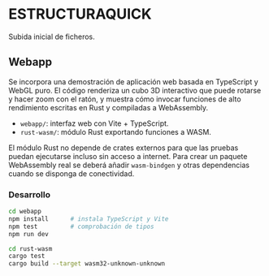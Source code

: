 # ESTRUCTURAQUICK

Subida inicial de ficheros.

## Webapp

Se incorpora una demostración de aplicación web basada en TypeScript y WebGL
puro. El código renderiza un cubo 3D interactivo que puede rotarse y hacer
zoom con el ratón, y muestra cómo invocar funciones de alto rendimiento
escritas en Rust y compiladas a WebAssembly.

- `webapp/`: interfaz web con Vite + TypeScript.
- `rust-wasm/`: módulo Rust exportando funciones a WASM.

El módulo Rust no depende de crates externos para que las pruebas puedan
 ejecutarse incluso sin acceso a internet. Para crear un paquete WebAssembly
real se deberá añadir `wasm-bindgen` y otras dependencias cuando se disponga
de conectividad.

### Desarrollo

```bash
cd webapp
npm install      # instala TypeScript y Vite
npm test         # comprobación de tipos
npm run dev
```

```bash
cd rust-wasm
cargo test
cargo build --target wasm32-unknown-unknown
```
